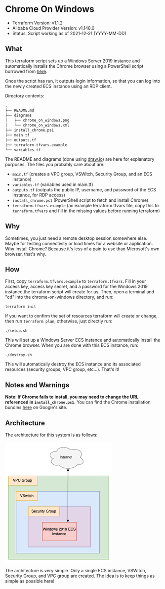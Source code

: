 # Chrome On Windows

- Terraform Version: v1.1.2
- Alibaba Cloud Provider Version: v1.148.0
- Status: Script working as of 2021-12-21 (YYYY-MM-DD)

## What

This terraform script sets up a Windows Server 2019 instance and automatically installs the Chrome browser using a PowerShell script borrowed from [here](https://medium.com/@uqualio/how-to-install-chrome-on-windows-with-powershell-290e7346271). 

Once the script has run, it outputs login information, so that you can log into the newly created ECS instance using an RDP client.

Directory contents:

```
.
├── README.md
├── diagrams
│   ├── chrome_on_windows.png
│   └── chrome_on_windows.xml
├── install_chrome.ps1
├── main.tf
├── outputs.tf
├── terraform.tfvars.example
└── variables.tf
```

The README and diagrams (done using [draw.io](https://about.draw.io/)) are here for explanatory purposes. The files you probably care about are:

- `main.tf` (creates a VPC group, VSWitch, Security Group, and an ECS instance)
- `variables.tf` (variables used in main.tf)
- `outputs.tf` (outputs the public IP, username, and password of the ECS instance, for RDP access)
- `install_chrome.ps1` (PowerShell script to fetch and install Chrome)
- `terraform.tfvars.example` (an example terraform.tfvars file, copy this to `terraform.tfvars` and fill in the missing values before running terraform)

## Why

Sometimes, you just need a remote desktop session somewhere else. Maybe for testing connectivity or load times for a website or application. Why install Chrome? Because it's less of a pain to use than Microsoft's own browser, that's why. 

## How

First, copy `terraform.tfvars.example` to `terraform.tfvars`. Fill in your access key, access key secret, and a password for the Windows 2019 instance the terraform script will create for us. Then, open a terminal and "cd" into the chrome-on-windows directory, and run:

```
terraform init
```

If you want to confirm the set of resources terraform will create or change, then run `terraform plan`, otherwise, just directly run:

```
./setup.sh
```

This will set up a Windows Server ECS instance and automatically install the Chrome browser. When you are done with this ECS instance, run:

```
./destroy.sh
```

This will automatically destroy the ECS instance and its associated resources (security groups, VPC group, etc...). That's it!

## Notes and Warnings

**Note: If Chrome fails to install, you may need to change the URL referenced in `install_chrome.ps1`.** You can find the Chrome installation bundles [here](https://cloud.google.com/chrome-enterprise/browser/download/#download) on Google's site.

## Architecture

The architecture for this system is as follows:

![Windows Server 2019 on Alibaba Cloud](diagrams/chrome_on_windows.png)

The architecture is very simple. Only a single ECS instance, VSWitch, Security Group, and VPC group are created. The idea is to keep things as simple as possible here!